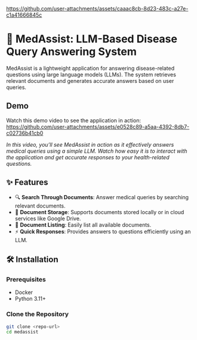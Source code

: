 

https://github.com/user-attachments/assets/caaac8cb-8d23-483c-a27e-c1a41666845c

# 🌟 MedAssist: LLM-Based Disease Query Answering System

MedAssist is a lightweight application for answering disease-related questions using large language models (LLMs). The system retrieves relevant documents and generates accurate answers based on user queries.

## Demo

Watch this demo video to see the application in action: https://github.com/user-attachments/assets/e0528c89-a5aa-4392-8db7-c02736b41cb0

*In this video, you’ll see MedAssist in action as it effectively answers medical queries using a simple LLM. Watch how easy it is to interact with the application and get accurate responses to your health-related questions.*

## ✨ Features

- 🔍 **Search Through Documents**: Answer medical queries by searching relevant documents.
- 📂 **Document Storage**: Supports documents stored locally or in cloud services like Google Drive.
- 💾 **Document Listing**: Easily list all available documents.
- ⚡ **Quick Responses**: Provides answers to questions efficiently using an LLM.

## 🛠️ Installation

### Prerequisites

- Docker
- Python 3.11+

### Clone the Repository

```bash
git clone <repo-url>
cd medassist
